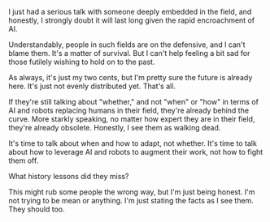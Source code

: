 I just had a serious talk with someone deeply embedded in the field, and honestly, I strongly doubt it will last long given the rapid encroachment of AI.

Understandably, people in such fields are on the defensive, and I can't blame them. It's a matter of survival. But I can't help feeling a bit sad for those futilely wishing to hold on to the past.

As always, it's just my two cents, but I'm pretty sure the future is already here. It's just not evenly distributed yet. That's all.

If they're still talking about "whether," and not "when" or "how" in terms of AI and robots replacing humans in their field, they're already behind the curve. More starkly speaking, no matter how expert they are in their field, they're already obsolete. Honestly, I see them as walking dead.

It's time to talk about when and how to adapt, not whether. It's time to talk about how to leverage AI and robots to augment their work, not how to fight them off.

What history lessons did they miss?

This might rub some people the wrong way, but I'm just being honest. I'm not trying to be mean or anything. I'm just stating the facts as I see them. They should too.